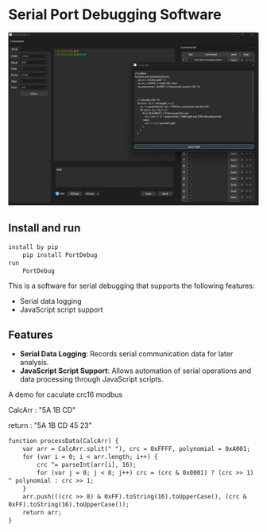 # Serial Port Debugging Software

![](./main.jpg)

## Install and run
    install by pip
        pip install PortDebug
    run
        PortDebug

This is a software for serial debugging that supports the following features:

- Serial data logging
- JavaScript script support

## Features

- **Serial Data Logging**: Records serial communication data for later analysis.
- **JavaScript Script Support**: Allows automation of serial operations and data processing through JavaScript scripts.

A demo for caculate crc16 modbus

CalcArr : "5A 1B CD"

return : "5A 1B CD 45 23"

    function processData(CalcArr) {
        var arr = CalcArr.split(" "), crc = 0xFFFF, polynomial = 0xA001;
        for (var i = 0; i < arr.length; i++) {
            crc ^= parseInt(arr[i], 16);
            for (var j = 0; j < 8; j++) crc = (crc & 0x0001) ? (crc >> 1) ^ polynomial : crc >> 1;
        }
        arr.push(((crc >> 8) & 0xFF).toString(16).toUpperCase(), (crc & 0xFF).toString(16).toUpperCase());
        return arr;
    }
